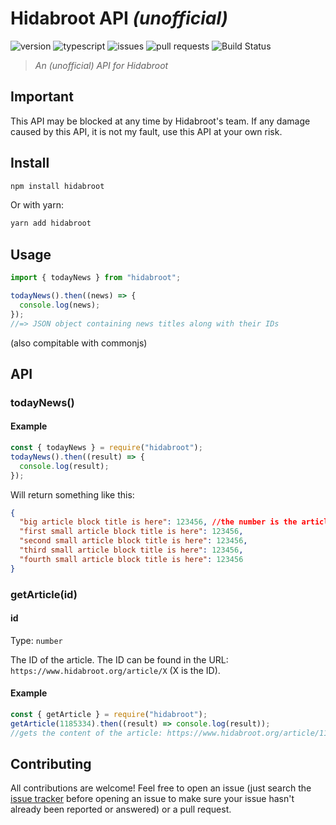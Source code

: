 # Hidabroot API _(unofficial)_

![version](https://img.shields.io/github/package-json/v/itsrn/hidabroot)
![typescript](https://img.shields.io/badge/</>-TypeScript-blue)
![issues](https://img.shields.io/github/issues/itsrn/hidabroot)
![pull requests](https://img.shields.io/github/issues-pr/itsrn/hidabroot)
![Build Status](https://github.com/itsrn/hidabroot/actions/workflows/release.yml/badge.svg)

> _An (unofficial) API for Hidabroot_

## Important

This API may be blocked at any time by Hidabroot's team. If any damage caused by this API, it is not my fault, use this API at your own risk.

## Install

```bash
npm install hidabroot
```

Or with yarn:

```bash
yarn add hidabroot
```

## Usage

```js
import { todayNews } from "hidabroot";

todayNews().then((news) => {
  console.log(news);
});
//=> JSON object containing news titles along with their IDs
```

(also compitable with commonjs)

## API

### todayNews()

#### Example

```js
const { todayNews } = require("hidabroot");
todayNews().then((result) => {
  console.log(result);
});
```

Will return something like this:

```json
{
  "big article block title is here": 123456, //the number is the article ID. can be used with getArticle()
  "first small article block title is here": 123456,
  "second small article block title is here": 123456,
  "third small article block title is here": 123456,
  "fourth small article block title is here": 123456
}
```

### getArticle(id)

#### id

Type: `number`

The ID of the article. The ID can be found in the URL: `https://www.hidabroot.org/article/X` (X is the ID).

#### Example

```js
const { getArticle } = require("hidabroot");
getArticle(1185334).then((result) => console.log(result));
//gets the content of the article: https://www.hidabroot.org/article/1185334 and then log the content to the console
```

## Contributing

All contributions are welcome! Feel free to open an issue (just search the [issue tracker](https://github.com/itsrn/hidabroot/issues) before opening an issue to make sure your issue hasn't already been reported or answered) or a pull request.
